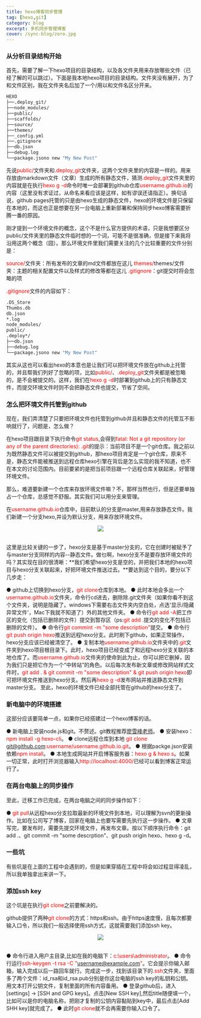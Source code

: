 ```yaml
---
title: hexo博客同步管理
tag: [hexo,git]
category: blog
excerpt: 多机同步管理博客
cover: /sync-blog/zoro.jpg
---
```

### **从分析目录结构开始**
首先，需要了解一下hexo项目的目录结构，以及各文件夹用来存放哪些文件（已经了解的可以跳过）。下面是我本地hexo项目的目录结构。文件夹没有展开，为了和文件区别，我在文件夹名后加了一个/用以和文件名区分开来。

``` bash
HEXO
├──.deploy_git/
├──node_modules/
├──public/
├──scaffolds/
├──source/
├──themes/
├──_config.yml
├──.gitignore
├──db.json
├──debug.log
└──package.jsono new "My New Post"
```
先说<font color=red>public/</font>文件夹和<font color=red>.deploy_git</font>文件夹，这两个文件夹里的内容是一样的。用来存放由markdown文件（文章）生成的所有静态文件，猜测<font color=red>.deploy_git</font>文件夹里的内容就是在执行<font color=red>hexo g -d</font>命令时唯一会部署到github仓库<font color=red>username.github.io</font>的内容（这里没有求证过，从命名来看应该是这样，如有谬误还请指正）。换句话说，github pages托管的只是由hexo生成的静态文件，hexo的环境文件是只保留在本地的，而这也正是想要在另一台电脑上重新部署和保持同步hexo博客需要折腾一番的原因。

刚才提到一个环境文件的概念，这个不是什么官方提供的术语，只是我想要区分public/文件夹里的静态文件临时想的一个词，可能不是很准确，但是接下来我将沿用这两个概念（囧）。那么环境文件里我们需要关注的几个比较重要的文件分别是：

<font color=red>source/</font>文件夹：所有发布的文章的md文件都放在这儿
<font color=red>themes/</font>themes/文件夹：主题的相关配置文件以及样式的修改等都在这儿
<font color=red>.gitignore</font>：git提交时将会忽略的项

<font color=red>.gitignore</font>文件的内容如下：

``` bash
.DS_Store
Thumbs.db
db.json
*.log
node_modules/
public/
.deploy*/
├──db.json
├──debug.log
└──package.jsono new "My New Post"
```
其实从这也可以看出hexo的本意也是让我们可以把环境文件放在github上托管的，并且帮我们列好了忽略的项，比如<font color=red>public/</font>、<font color=red>.deploy_git</font>文件夹都是被忽略的，是不会被提交的。这样，我们在<font color=red>hexo g -d</font>时部署到github上的只有静态文件，而提交环境文件时则不会把静态文件也提交，节省了空间。

### **怎么把环境文件托管到github**
现在，我们弄清楚了只要把环境文件也托管到github并且和静态文件的托管互不影响就行了，问题是，怎么做？

在hexo项目跟目录下执行命令<font color=red>git status</font>,会得到<font color=red>fatal: Not a git repository (or any of the parent directories): .git</font>的提示：当前项目不是一个git仓库。我之前以为既然静态文件可以被提交到github，那hexo项目肯定是一个git仓库，原来不是，静态文件能被推送到远程仓库hexo引擎在背后是怎么实现的我不知道，也不在本文的讨论范围内。目前要紧的是把当前项目跟一个远程仓库关联起来，好管理环境文件。

那么，难道要新建一个仓库来存放环境文件嘛？不，那样当然也行，但是还要单独占一个仓库，总感觉不舒服。其实我们可以用分支来管理。

在<font color=red>username.github.io</font>仓库中，目前默认的分支是master,用来存放静态文件。我们新建一个分支hexo,并设为默认分支，用来存放环境文件。

<div style="text-align:center">
<img src="/sync-blog/image1.jpg">
</div>
<br />

这里是比较关键的一步了，hexo分支是基于master分支的，它在创建时被赋予了与master分支同样的内容--静态文件。做乜啊，hexo分支不是要存放环境文件的吗？其实现在目的很清晰：**我们希望hexo分支是空的，并把我们本地的hexo项目与hexo分支关联起来，好把环境文件推送过去。**要达到这个目的，要分以下几步走：

● github上切换到hexo分支，<font color=red>git clone</font>仓库到本地。
● 此时本地会多出一个<font color=red>username.github.io</font>文件夹，命令行cd进去，删除除.git文件夹（如果你看不到这个文件夹，说明是隐藏了。windows下需要右击文件夹内空白处，点选'显示/隐藏 异常文件'，Mac下我就不知道了）外的其他文件夹。
● 命令行<font color=red>git add -A</font>把工作区的变化（包括已删除的文件）提交到暂存区（ps:<font color=red>git add .</font>提交的变化不包括已删除的文件）。
● 命令行<font color=red>git commint -m "some description"</font>提交。
● 命令行<font color=red>git push origin hexo</font>推送到远程hexo分支。此时刷下github，如果正常操作，hexo分支应该已经被清空了。
● 复制本地<font color=red>username.github.io</font>文件夹中的<font color=red>.git</font>文件夹到hexo项目根目录下。此时，hexo项目已经变成了和远程hexo分支关联的本地仓库了。而<font color=red>username.github.io</font>文件夹的使命到此为止，你可以把它删掉，因为我们只是把它作为一个“中转站”的角色。以后每次发布新文章或修改网站样式文件时，<font color=red>git add . & git commit -m "some description" & git push origin hexo</font>即可把环境文件推送到hexo分支。然后再<font color=red>hexo g -d</font>发布网站并推送静态文件到master分支。
至此，hexo的环境文件已经全部托管在github的hexo分支了。

### **新电脑中的环境搭建**
这部分应该要简单一点，如果你已经搭建过一个hexo博客的话。

● 新电脑上安装node.js和git。不赘述。git教程推荐[廖雪峰老师](https://www.liaoxuefeng.com/wiki/896043488029600)。
● 安装hexo：<font color=red>npm install -g hexo-cli</font>。
● clone远程仓库到本地 <font color=red>git clone git@github.com:username/username.github.io.git</font>。
● 根据packge.json安装依赖<font color=red>npm install</font>。
● 本地生成网站并开启博客服务器：<font color=red>hexo g & hexo s</font>。如果一切正常，此时打开浏览器输入<font color=red>http://localhost:4000/</font>已经可以看到博客正常运行了。

### **在两台电脑上的同步操作**
至此，迁移工作已完成，在两台电脑之间的同步操作如下：

● <font color=red>git pull</font>从远程hexo分支拉取最新的环境文件到本地，可以理解为svn的更新操作。比如在公司写了博客，回家在电脑上也要写需要先执行这一步操作。
● 文章写完，要发布时，需要先提交环境文件，再发布文章。按以下顺序执行命令：git add .、git commit -m "some descrption"、git push origin hexo、hexo g -d。

### **一些坑**
有些坑是在上面的工程中会遇到的，但是如果穿插在工程中将会如过程显得凌乱，所以我单独拿出来讲一下。

### **添加ssh key**
这个坑是在执行<font color=red>git clone</font>之前要解决的。

github提供了两种<font color=red>git clone</font>的方式：https和ssh。由于https速度慢，且每次都要输入口令，所以我们一般选择使用ssh方式，这就需要我们添加ssh key。

<div style="text-align:center">
<img src="/sync-blog/image2.jpg">
</div>
<br />

● 命令行进入用户主目录,比如在我的电脑下：<font color=red>c:\users\administrator</font>。
● 命令行运行<font color=red>ssh-keygen -t rsa -C "username@example.com"</font>。它会提示你输入邮箱，输入完成以后一路回车就行。完成这一步，找到该目录下的<font color=red>.ssh</font>文件夹，里面多了两个文件：id_rsa和id_rsa.pub分别是你这台电脑的ssh key的私钥和公钥。用文本打开公钥文件，复制里面的所有内容备用。
● 登录github后，进入[settings] -> [SSH and GPG keys]。点击[New SSH key],然后title随便填一个，比如可以是你的电脑名称，把刚才复制的公钥内容黏贴到key中，最后点击[Add SHH key]就完成了。
● 此时<font color=red>git clone</font>就不会再需要你输入口令了。